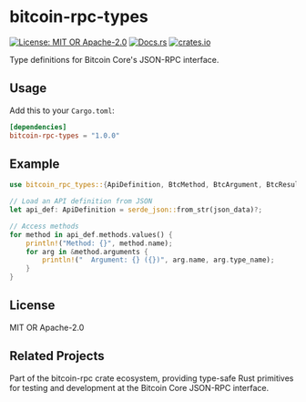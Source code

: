 # bitcoin-rpc-types

[![License: MIT OR Apache-2.0](https://img.shields.io/badge/license-MIT%20OR%20Apache--2.0-blue)](LICENSE)
[![Docs.rs](https://img.shields.io/docsrs/bitcoin-rpc-types)](https://docs.rs/bitcoin-rpc-types)
[![crates.io](https://img.shields.io/crates/v/bitcoin-rpc-types)](https://crates.io/crates/bitcoin-rpc-types)

Type definitions for Bitcoin Core's JSON-RPC interface.

## Usage

Add this to your `Cargo.toml`:

```toml
[dependencies]
bitcoin-rpc-types = "1.0.0"
```

## Example

```rust
use bitcoin_rpc_types::{ApiDefinition, BtcMethod, BtcArgument, BtcResult, HashOrHeight};

// Load an API definition from JSON
let api_def: ApiDefinition = serde_json::from_str(json_data)?;

// Access methods
for method in api_def.methods.values() {
    println!("Method: {}", method.name);
    for arg in &method.arguments {
        println!("  Argument: {} ({})", arg.name, arg.type_name);
    }
}
```

## License

MIT OR Apache-2.0

## Related Projects

Part of the bitcoin-rpc crate ecosystem, providing type-safe Rust primitives for testing and development at the Bitcoin Core JSON-RPC interface.